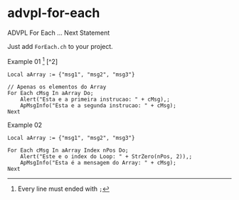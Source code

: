 # advpl-for-each
ADVPL For Each ... Next Statement 

Just add ```ForEach.ch``` to your project.

Example 01 [^1] [^2]
```xBase
Local aArray := {"msg1", "msg2", "msg3"}

// Apenas os elementos do Array 
For Each cMsg In aArray Do;
    Alert("Esta e a primeira instrucao: " + cMsg),;
    ApMsgInfo("Esta e a segunda instrucao: " + cMsg);
Next

```

Example 02
```xBase
Local aArray := {"msg1", "msg2", "msg3"}

For Each cMsg In aArray Index nPos Do;
    Alert("Este e o index do Loop: " + StrZero(nPos, 2)),;
    ApMsgInfo("Esta é a mensagem do Array: " + cMsg);
Next
```

[^1]: Every line must ended with ```;```
[^1]: Every line between DO and NEXT must ended with ```;```
